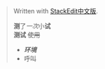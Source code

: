 


> Written with [StackEdit中文版](https://stackedit.cn/).
>
> **测**了*一次*小**试**  
> **测试** ~~使用~~  
> + ***环境***  
> + 呼叫
>   

 

 

<!--stackedit_data:
eyJoaXN0b3J5IjpbLTExNzIxMTYyMDMsMTU2MTg3OTI1LDEwNz
c3MTMzOTksMTM5NjU0NTYzMCwtNjU0NTQ5NDk3LDIwOTAyNzYz
MzcsNDQwOTA1NjE5XX0=
-->